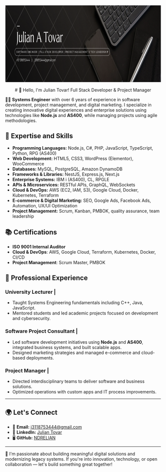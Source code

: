 <p align="center">
  <a href="#">
    <img src="https://raw.githubusercontent.com/NDRELIAN/JulianTovar/main/images/bio.png" width="1000" height="250" alt="Bienvenido a mi perfil!">
  </a>
</p>

<p align="center">
 # 🚀 Hello, I'm Julian Tovar! Full Stack Developer & Project Manager

👨‍💻 **Systems Engineer** with over 6 years of experience in software development, project management, and digital marketing. I specialize in creating innovative digital experiences and enterprise solutions using technologies like **Node.js** and **AS400**, while managing projects using agile methodologies.

## 💼 Expertise and Skills

- **Programming Languages:** Node.js, C#, PHP, JavaScript, TypeScript, Python, RPG (AS400)
- **Web Development:** HTML5, CSS3, WordPress (Elementor), WooCommerce
- **Databases:** MySQL, PostgreSQL, Amazon DynamoDB
- **Frameworks & Libraries:** NestJS, Express.js, Next.js
- **Enterprise Systems:** IBM i (AS400), CL, RPGLE
- **APIs & Microservices:** RESTful APIs, GraphQL, WebSockets
- **Cloud & DevOps:** AWS (EC2, IAM, S3), Google Cloud, Docker, Kubernetes, Terraform
- **E-commerce & Digital Marketing:** SEO, Google Ads, Facebook Ads, Automation, UX/UI Optimization
- **Project Management:** Scrum, Kanban, PMBOK, quality assurance, team leadership

## 📚 Certifications

- **ISO 9001 Internal Auditor**  
- **Cloud & DevOps**: AWS, Google Cloud, Terraform, Kubernetes, Docker, CI/CD  
- **Project Management**: Scrum Master, PMBOK  

## 💼 Professional Experience

### University Lecturer | 
- Taught Systems Engineering fundamentals including C++, Java, JavaScript.  
- Mentored students and led academic projects focused on development and cybersecurity.

### Software Project Consultant |   
- Led software development initiatives using **Node.js** and **AS400**, integrated business systems, and built scalable apps.  
- Designed marketing strategies and managed e-commerce and cloud-based deployments.

### Project Manager | 
- Directed interdisciplinary teams to deliver software and business solutions.  
- Optimized operations with custom apps and IT process improvements.

---
## 🌍 Let's Connect
- 📧 **Email:** j3118753444@gmail.com  
- 💼 **LinkedIn:** [Julian Tovar](https://www.linkedin.com/in/julian-andres-tovar-pineda)
- 🖥 **GitHub:** [NDRELIAN](https://github.com/NDRELIAN)  
---

🚀 I'm passionate about building meaningful digital solutions and modernizing legacy systems. If you're into innovation, technology, or open collaboration — let's build something great together!
